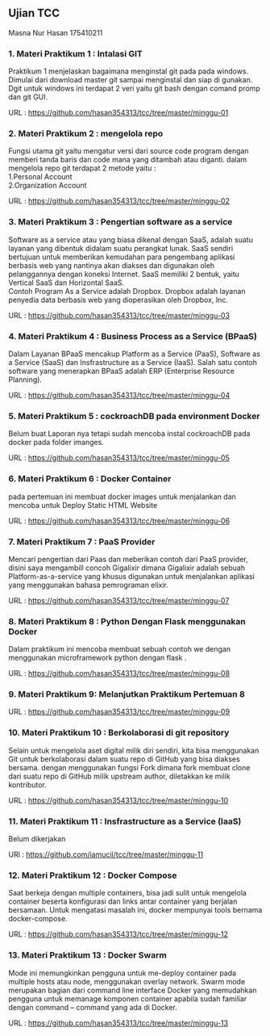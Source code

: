 ## Ujian TCC
Masna Nur Hasan
175410211

### 1. Materi Praktikum 1 : Intalasi GIT
Praktikum 1 menjelaskan bagaimana menginstal git pada pada windows. Dimulai dari download master git sampai menginstal dan siap di gunakan. Dgit untuk windows ini terdapat 2 veri yaitu git bash dengan comand promp dan git GUI.

URL : https://github.com/hasan354313/tcc/tree/master/minggu-01

### 2. Materi Praktikum 2 : mengelola repo 
Fungsi utama git yaitu mengatur versi dari source code program dengan memberi tanda baris dan code mana yang ditambah atau diganti. dalam mengelola repo git terdapat 2 metode yaitu :\
  1.Personal Account\
  2.Organization Account

URL : https://github.com/hasan354313/tcc/tree/master/minggu-02

### 3. Materi Praktikum 3 : Pengertian software as a service 
Software as a service atau yang biasa dikenal dengan SaaS, adalah suatu layanan yang dibentuk didalam suatu perangkat lunak. SaaS sendiri bertujuan untuk memberikan kemudahan para pengembang aplikasi berbasis web yang nantinya akan diakses dan digunakan oleh pelanggannya dengan koneksi Internet. SaaS  memiliki 2 bentuk, yaitu Vertical SaaS dan Horizontal SaaS.\
Contoh Program As a Service adalah Dropbox. Dropbox adalah layanan penyedia data berbasis web yang dioperasikan oleh Dropbox, Inc.

 URL : https://github.com/hasan354313/tcc/tree/master/minggu-03

 ### 4. Materi Praktikum 4 : Business Process as a Service (BPaaS)

 Dalam Layanan BPaaS mencakup Platform as a Service (PaaS), Software as a Service (SaaS) dan Insfrastructure as a Service (IaaS). Salah satu contoh software yang menerapkan BPaaS adalah ERP (Enterprise Resource Planning).

URL : https://github.com/hasan354313/tcc/tree/master/minggu-04

### 5. Materi Praktikum 5 : cockroachDB pada environment Docker
Belum buat Laporan nya tetapi sudah mencoba instal cockroachDB pada docker pada folder imanges.

URL : https://github.com/hasan354313/tcc/tree/master/minggu-05

### 6. Materi Praktikum 6 : Docker Container
pada pertemuan ini membuat docker images untuk menjalankan dan mencoba untuk Deploy Static HTML Website

URL : https://github.com/hasan354313/tcc/tree/master/minggu-06

### 7. Materi Praktikum 7 : PaaS Provider 
Mencari pengertian dari Paas dan meberikan contoh dari PaaS provider, disini saya mengambill concoh Gigalixir dimana Gigalixir adalah sebuah Platform-as-a-service yang khusus digunakan untuk menjalankan aplikasi yang menggunakan bahasa pemrograman elixir.  

URL : https://github.com/hasan354313/tcc/tree/master/minggu-07

### 8. Materi Praktikum 8 : Python Dengan Flask menggunakan Docker

Dalam praktikum ini mencoba membuat sebuah contoh we dengan menggunakan microframework python dengan flask .

URL : https://github.com/hasan354313/tcc/tree/master/minggu-08

### 9. Materi Praktikum 9: Melanjutkan Praktikum Pertemuan 8

URL : https://github.com/hasan354313/tcc/tree/master/minggu-09

### 10. Materi Praktikum 10 : Berkolaborasi di git repository

Selain untuk mengelola aset digital milik diri sendiri, kita bisa menggunakan Git untuk berkolaborasi dalam suatu repo di GitHub yang bisa diakses bersama. dengan menggunakan fungsi Fork dimana fork membuat clone dari suatu repo di GitHub milik upstream author, diletakkan ke milik kontributor.

URL : https://github.com/hasan354313/tcc/tree/master/minggu-10

### 11. Materi Praktikum 11 : Insfrastructure as a Service (IaaS)

Belum dikerjakan 

URl : https://github.com/iamucil/tcc/tree/master/minggu-11

### 12. Materi Praktikum 12 : Docker Compose

Saat berkeja dengan multiple containers, bisa jadi sulit untuk mengelola container beserta konfigurasi dan links antar container yang berjalan bersamaan. Untuk mengatasi masalah ini, docker mempunyai tools bernama docker-compose.

URL : https://github.com/hasan354313/tcc/tree/master/minggu-12

### 13. Materi Praktikum 13 : Docker Swarm 

Mode ini memungkinkan pengguna untuk me-deploy container pada multiple hosts atau node, menggunakan overlay network. Swarm mode merupakan bagian dari command line interface Docker yang memudahkan pengguna untuk memanage komponen container apabila sudah familiar dengan command – command yang ada di Docker.

URL : https://github.com/hasan354313/tcc/tree/master/minggu-13